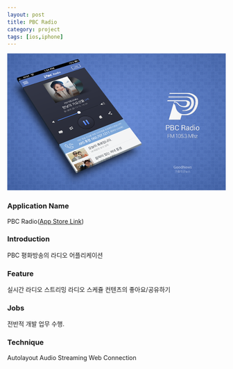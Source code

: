 ```yaml
---
layout: post
title: PBC Radio
category: project
tags: [ios,iphone]
---
```

![PBC Radio](/images/project/pbc_radio_01.png)

### Application Name

PBC Radio([App Store Link](https://itunes.apple.com/app/pbc-radio/id331852623?mt=8))


### Introduction

PBC 평화방송의 라디오 어플리케이션


### Feature

실시간 라디오 스트리밍
라디오 스케쥴
컨텐츠의 좋아요/공유하기



### Jobs

전반적 개발 업무 수행.


### Technique
Autolayout
Audio Streaming
Web Connection
